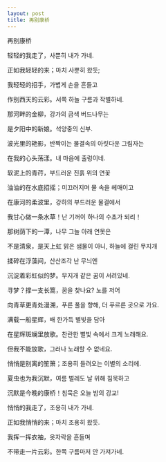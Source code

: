 ```yaml
---
layout: post
title: 再别康桥
---
```


再别康桥

轻轻的我走了，사뿐히 내가 가네.

正如我轻轻的来；마치 사뿐히 왔듯;

我轻轻的招手，가볍게 손을 흔들고

作别西天的云彩。서쪽 하늘 구름과 작별하네.

那河畔的金柳，강가의 금색 버드나무는

是夕阳中的新娘。석양중의 신부.

波光里的艳影，반짝이는 물결속의 아릿다운 그림자는

在我的心头荡漾。내 마음에 출렁이네.

软泥上的青荇，부드러운 진흙 위의 연꽃

油油的在水底招摇；미끄러지며 물 속을 헤매이고

在康河的柔波里，강하의 부드러운 물결에서

我甘心做一条水草！난 기꺼이 하나의 수초가 되리！

那树荫下的一潭，나무 그늘 아래 연못은

不是清泉，是天上虹 맑은 샘물이 아니, 하늘에 걸린 무지개

揉碎在浮藻间，산산조각 난 무늬엔

沉淀着彩虹似的梦。무지개 같은 꿈이 서려있네.

寻梦？撑一支长篙，꿈을 찾나요? 노를 저어

向青草更青处漫溯，푸른 풀을 향해, 더 푸르른 곳으로 가요.

满载一船星辉，배 한가득 별빛을 담아

在星辉斑斓里放歌。찬란한 별빛 속에서 크게 노래해요.

但我不能放歌，그러나 노래할 수 없네요.

悄悄是别离的笙箫；조용히 들려오는 이별의 소리에.

夏虫也为我沉默，여름 벌레도 날 위해 침묵하고

沉默是今晚的康桥！침묵은 오늘 밤의 강교!

悄悄的我走了，조용히 내가 가네.

正如我悄悄的来；마치 조용히 왔듯.

我挥一挥衣袖，옷자락을 흔들며

不带走一片云彩。한쪽 구름마저 안 가져가네.
